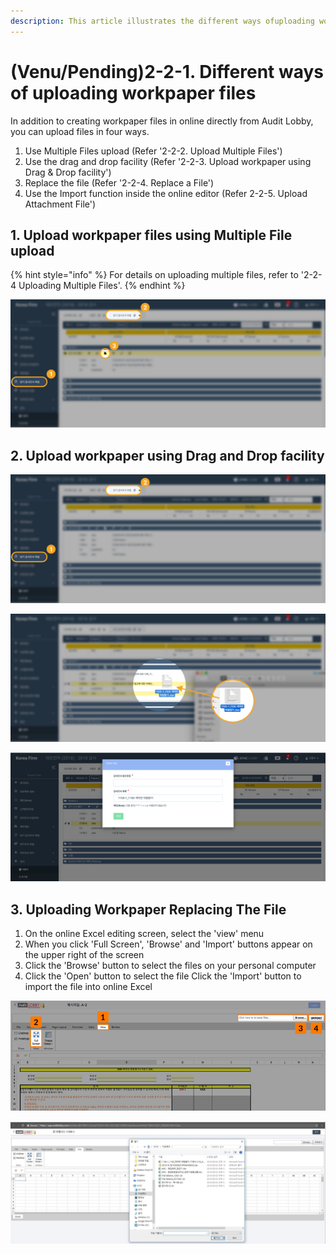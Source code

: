 ```yaml
---
description: This article illustrates the different ways ofuploading workpaper files
---
```


# \(Venu/Pending\)2-2-1. Different ways of uploading workpaper files

In addition to creating workpaper files in online directly from Audit Lobby, you can upload files in four ways.

1. Use Multiple Files upload \(Refer '2-2-2. Upload Multiple Files'\)
2. Use the drag and drop facility \(Refer '2-2-3. Upload workpaper using Drag & Drop facility'\)
3. Replace the file \(Refer '2-2-4. Replace a File'\)
4. Use the Import function inside the online editor \(Refer 2-2-5. Upload Attachment File'\)

## 1.  Upload workpaper files using Multiple File upload

{% hint style="info" %}
For details on uploading multiple files, refer to '2-2-4 Uploading Multiple Files'. 
{% endhint %}

![](../../../../.gitbook/assets/2-2-1-create_file_new_file_1.jpg)

## 2. Upload workpaper using Drag and Drop facility

![](../../../../.gitbook/assets/2-2-2-upload_file_drag_drop_1.jpg)

![](../../../../.gitbook/assets/2-2-2-upload_file_drag_drop_2.jpg)

![Set the reference number of the dragged and dropped audit report. ](../../../../.gitbook/assets/2-2-2-upload_file_drag_drop_3-1.jpg)

## 3. Uploading Workpaper Replacing The File

1. On the online Excel editing screen, select the 'view' menu
2. When you click 'Full Screen', 'Browse' and 'Import' buttons appear on the upper right of the screen
3. Click the 'Browse' button to select the files on your personal computer
4. Click the 'Open' button to select the file Click the 'Import' button to import the file into online Excel

  

![](../../../../.gitbook/assets/for-userguide_devexpress-replace-file_for-web.jpg)

![](../../../../.gitbook/assets/image-118.png)




